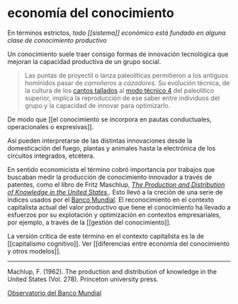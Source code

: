 # economía del conocimiento
En términos estrictos, *todo [[sistema]] económico está fundado en alguna clase de conocimiento productivo*

Un conocimiento suele traer consigo formas de innovación tecnológica que mejoran la capacidad productiva de un grupo social.

> Las puntas de proyectil o lanza paleolíticas permitieron a los antiguos homínidos pasar de *carroñeros* a *cazadores*. Su evolución técnica, de la cultura de los [cantos tallados](https://es.wikipedia.org/wiki/Canto_tallado) al [modo técnico 4](http://roble.pntic.mec.es/fpef0013/prehistoriaparaprincipiantes/Modo%204.html) del paleolítico superior, implica la reproducción de ese saber entre individuos del grupo y la capacidad de innovar para optimizarlo.

De modo que [[el conocimiento se incorpora en pautas conductuales, operacionales o expresivas]].

Así pueden interpretarse de las distintas innovaciones desde la domesticación del fuego, plantas y animales hasta la electrónica de los circuitos integrados, etcétera. 

En sentido economicista el término cobró importancia por trabajos que buscaban medir la producción de conocimiento innovador a través de patentes, como el libro de Fritz Maschlup, *[The Production and Distribution of Knowledge in the United States ](https://press.princeton.edu/books/paperback/9780691003566/the-production-and-distribution-of-knowledge-in-the-united-states)*. Esto llevó a la creción de una serie de índices usados por el [Banco Mundial](http://www.observatorioabaco.es/post_conocimiento/banco_mundial). El reconocimiento en el contexto capitalista actual del valor productivo que tiene el conocimiento ha llevado a esfuerzos por su explotación y optimización en contextos empresariales, por ejemplo, a través de la [[gestión del conocimiento]].

La versión crítica de este término en el contexto capitalista es la de [[capitalismo cognitivo]]. Ver [[diferencias entre economía del conocimiento y otros modelos]].

---
Machlup, F. (1962). The production and distribution of knowledge in the United States (Vol. 278). Princeton university press.

[Observatorio del Banco Mundial](http://www.observatorioabaco.es/post_conocimiento/banco_mundial)